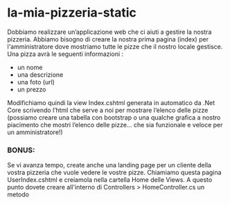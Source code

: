 # la-mia-pizzeria-static

Dobbiamo realizzare un’applicazione web che ci aiuti a gestire la nostra pizzeria.
Abbiamo bisogno di creare la nostra prima pagina (index) per l'amministratore dove mostriamo tutte le pizze che il nostro locale gestisce.
Una pizza avrà le seguenti informazioni :
* un nome
* una descrizione
* una foto (url)
* un prezzo
  
Modifichiamo quindi la view Index.cshtml generata in automatico da .Net Core scrivendo l’html che serve a noi per mostrare l’elenco delle pizze (possiamo creare una tabella con bootstrap o una qualche grafica a nostro piacimento che mostri l’elenco delle pizze... che sia funzionale e veloce per un amministratore!)

### BONUS:
Se vi avanza tempo, create anche una landing page per un cliente della vostra pizzeria che vuole vedere le vostre pizze. Chiamiamo questa pagina UserIndex.cshtml e creiamola nella cartella Home delle Views. A questo punto dovete creare all'interno di Controllers > HomeController.cs un metodo
